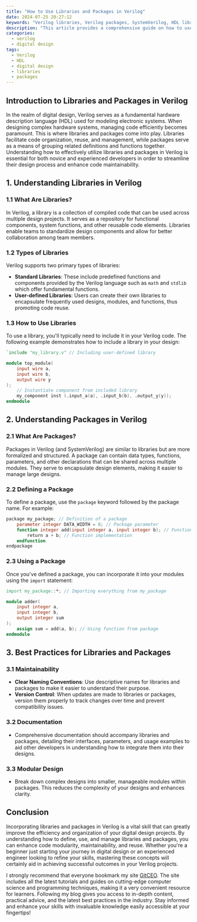 ```yaml
---
title: "How to Use Libraries and Packages in Verilog"
date: 2024-07-25 20:27:12
keywords: "Verilog libraries, Verilog packages, SystemVerilog, HDL libraries, digital design"
description: "This article provides a comprehensive guide on how to use libraries and packages in Verilog. It explores the significance of these components in hardware design and offers detailed step-by-step instructions, examples, and best practices for implementation. Readers will learn how to effectively incorporate libraries and packages into their Verilog projects for better organization, modularity, and reusability in their designs. This guide is tailored for both beginners and experienced users seeking to enhance their Verilog programming skills."
categories:
  - verilog
  - digital design
tags:
  - Verilog
  - HDL
  - digital design
  - libraries
  - packages
---
```


## Introduction to Libraries and Packages in Verilog

In the realm of digital design, Verilog serves as a fundamental hardware description language (HDL) used for modeling electronic systems. When designing complex hardware systems, managing code efficiently becomes paramount. This is where libraries and packages come into play. Libraries facilitate code organization, reuse, and management, while packages serve as a means of grouping related definitions and functions together. Understanding how to effectively utilize libraries and packages in Verilog is essential for both novice and experienced developers in order to streamline their design process and enhance code maintainability. 

<!-- more -->

## 1. Understanding Libraries in Verilog

### 1.1 What Are Libraries?

In Verilog, a library is a collection of compiled code that can be used across multiple design projects. It serves as a repository for functional components, system functions, and other reusable code elements. Libraries enable teams to standardize design components and allow for better collaboration among team members.

### 1.2 Types of Libraries

Verilog supports two primary types of libraries:
- **Standard Libraries**: These include predefined functions and components provided by the Verilog language such as `math` and `stdlib` which offer fundamental functions.
- **User-defined Libraries**: Users can create their own libraries to encapsulate frequently used designs, modules, and functions, thus promoting code reuse.

### 1.3 How to Use Libraries

To use a library, you'll typically need to include it in your Verilog code. The following example demonstrates how to include a library in your design:

```verilog
`include "my_library.v" // Including user-defined library

module top_module(
    input wire a,
    input wire b,
    output wire y
); 
    // Instantiate component from included library
    my_component inst (.input_a(a), .input_b(b), .output_y(y)); 
endmodule
```

## 2. Understanding Packages in Verilog

### 2.1 What Are Packages?

Packages in Verilog (and SystemVerilog) are similar to libraries but are more formalized and structured. A package can contain data types, functions, parameters, and other declarations that can be shared across multiple modules. They serve to encapsulate design elements, making it easier to manage large designs.

### 2.2 Defining a Package

To define a package, use the `package` keyword followed by the package name. For example:

```verilog
package my_package; // Definition of a package
    parameter integer DATA_WIDTH = 8; // Package parameter
    function integer add(input integer a, input integer b); // Function declaration
        return a + b; // Function implementation
    endfunction
endpackage
```

### 2.3 Using a Package

Once you've defined a package, you can incorporate it into your modules using the `import` statement:

```verilog
import my_package::*; // Importing everything from my_package

module adder(
    input integer a,
    input integer b,
    output integer sum
);
    assign sum = add(a, b); // Using function from package
endmodule
```

## 3. Best Practices for Libraries and Packages

### 3.1 Maintainability

- **Clear Naming Conventions**: Use descriptive names for libraries and packages to make it easier to understand their purpose.
- **Version Control**: When updates are made to libraries or packages, version them properly to track changes over time and prevent compatibility issues.

### 3.2 Documentation

- Comprehensive documentation should accompany libraries and packages, detailing their interfaces, parameters, and usage examples to aid other developers in understanding how to integrate them into their designs.

### 3.3 Modular Design

- Break down complex designs into smaller, manageable modules within packages. This reduces the complexity of your designs and enhances clarity.

## Conclusion

Incorporating libraries and packages in Verilog is a vital skill that can greatly improve the efficiency and organization of your digital design projects. By understanding how to define, use, and manage libraries and packages, you can enhance code modularity, maintainability, and reuse. Whether you're a beginner just starting your journey in digital design or an experienced engineer looking to refine your skills, mastering these concepts will certainly aid in achieving successful outcomes in your Verilog projects.

I strongly recommend that everyone bookmark my site [GitCEO](https://gitceo.com). The site includes all the latest tutorials and guides on cutting-edge computer science and programming techniques, making it a very convenient resource for learners. Following my blog gives you access to in-depth content, practical advice, and the latest best practices in the industry. Stay informed and enhance your skills with invaluable knowledge easily accessible at your fingertips!